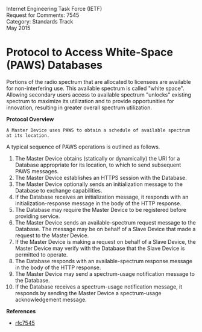 Internet Engineering Task Force (IETF)   
Request for Comments: 7545            
Category: Standards Track             
May 2015   
                                                                
# Protocol to Access White-Space (PAWS) Databases


Portions of the radio spectrum that are allocated to licensees are
available for non-interfering use.  This available spectrum is called
"white space".  Allowing secondary users access to available spectrum
"unlocks" existing spectrum to maximize its utilization and to
provide opportunities for innovation, resulting in greater overall
spectrum utilization.

**Protocol Overview**

    A Master Device uses PAWS to obtain a schedule of available spectrum
    at its location.

A typical sequence of PAWS operations is outlined as follows.
      
1.   The Master Device obtains (statically or dynamically) the URI
for a Database appropriate for its location, to which to send
subsequent PAWS messages.
2.   The Master Device establishes an HTTPS session with the
Database.
3.   The Master Device optionally sends an initialization message to
the Database to exchange capabilities.
4.   If the Database receives an initialization message, it responds
with an initialization-response message in the body of the HTTP
response.
5.   The Database may require the Master Device to be registered
before providing service.
6.   The Master Device sends an available-spectrum request message to
the Database.  The message may be on behalf of a Slave Device
that made a request to the Master Device.
7.   If the Master Device is making a request on behalf of a Slave
Device, the Master Device may verify with the Database that the
Slave Device is permitted to operate.
8.   The Database responds with an available-spectrum response
message in the body of the HTTP response.
9.   The Master Device may send a spectrum-usage notification message
to the Database. 
10.  If the Database receives a spectrum-usage notification message,
it responds by sending the Master Device a spectrum-usage
acknowledgement message.



**References**
   
  * [rfc7545](https://www.rfc-editor.org/rfc/rfc7545.html)
